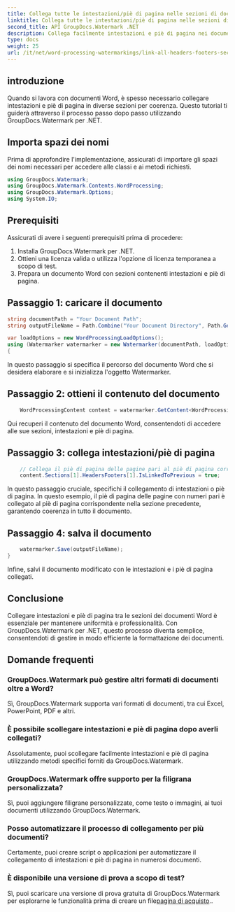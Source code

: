 ```yaml
---
title: Collega tutte le intestazioni/piè di pagina nelle sezioni di documenti Word
linktitle: Collega tutte le intestazioni/piè di pagina nelle sezioni di documenti Word
second_title: API GroupDocs.Watermark .NET
description: Collega facilmente intestazioni e piè di pagina nei documenti Word utilizzando GroupDocs.Watermark per .NET. Garantisci coerenza e professionalità con facilità.
type: docs
weight: 25
url: /it/net/word-processing-watermarkings/link-all-headers-footers-section-word-docs/
---
```

## introduzione
Quando si lavora con documenti Word, è spesso necessario collegare intestazioni e piè di pagina in diverse sezioni per coerenza. Questo tutorial ti guiderà attraverso il processo passo dopo passo utilizzando GroupDocs.Watermark per .NET.
## Importa spazi dei nomi
Prima di approfondire l'implementazione, assicurati di importare gli spazi dei nomi necessari per accedere alle classi e ai metodi richiesti.
```csharp
using GroupDocs.Watermark;
using GroupDocs.Watermark.Contents.WordProcessing;
using GroupDocs.Watermark.Options;
using System.IO;
```
## Prerequisiti
Assicurati di avere i seguenti prerequisiti prima di procedere:
1. Installa GroupDocs.Watermark per .NET.
2. Ottieni una licenza valida o utilizza l'opzione di licenza temporanea a scopo di test.
3. Prepara un documento Word con sezioni contenenti intestazioni e piè di pagina.
## Passaggio 1: caricare il documento
```csharp
string documentPath = "Your Document Path";
string outputFileName = Path.Combine("Your Document Directory", Path.GetFileName(documentPath));

var loadOptions = new WordProcessingLoadOptions();
using (Watermarker watermarker = new Watermarker(documentPath, loadOptions))
{
```
In questo passaggio si specifica il percorso del documento Word che si desidera elaborare e si inizializza l'oggetto Watermarker.
## Passaggio 2: ottieni il contenuto del documento
```csharp
    WordProcessingContent content = watermarker.GetContent<WordProcessingContent>();
```
Qui recuperi il contenuto del documento Word, consentendoti di accedere alle sue sezioni, intestazioni e piè di pagina.
## Passaggio 3: collega intestazioni/piè di pagina
```csharp
    // Collega il piè di pagina delle pagine pari al piè di pagina corrispondente nella sezione precedente
    content.Sections[1].HeadersFooters[1].IsLinkedToPrevious = true;
```
In questo passaggio cruciale, specifichi il collegamento di intestazioni o piè di pagina. In questo esempio, il piè di pagina delle pagine con numeri pari è collegato al piè di pagina corrispondente nella sezione precedente, garantendo coerenza in tutto il documento.

## Passaggio 4: salva il documento
```csharp
    watermarker.Save(outputFileName);
}
```
Infine, salvi il documento modificato con le intestazioni e i piè di pagina collegati.

## Conclusione
Collegare intestazioni e piè di pagina tra le sezioni dei documenti Word è essenziale per mantenere uniformità e professionalità. Con GroupDocs.Watermark per .NET, questo processo diventa semplice, consentendoti di gestire in modo efficiente la formattazione dei documenti.
## Domande frequenti
### GroupDocs.Watermark può gestire altri formati di documenti oltre a Word?
Sì, GroupDocs.Watermark supporta vari formati di documenti, tra cui Excel, PowerPoint, PDF e altri.
### È possibile scollegare intestazioni e piè di pagina dopo averli collegati?
Assolutamente, puoi scollegare facilmente intestazioni e piè di pagina utilizzando metodi specifici forniti da GroupDocs.Watermark.
### GroupDocs.Watermark offre supporto per la filigrana personalizzata?
Sì, puoi aggiungere filigrane personalizzate, come testo o immagini, ai tuoi documenti utilizzando GroupDocs.Watermark.
### Posso automatizzare il processo di collegamento per più documenti?
Certamente, puoi creare script o applicazioni per automatizzare il collegamento di intestazioni e piè di pagina in numerosi documenti.
### È disponibile una versione di prova a scopo di test?
 Sì, puoi scaricare una versione di prova gratuita di GroupDocs.Watermark per esplorarne le funzionalità prima di creare un file[pagina di acquisto](https://purchase.groupdocs.com/temporary-license/)..